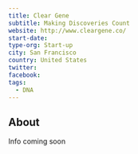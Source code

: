 ```yaml
---
title: Clear Gene
subtitle: Making Discoveries Count
website: http://www.cleargene.co/
start-date: 
type-org: Start-up
city: San Francisco
country: United States
twitter:
facebook: 
tags:
  - DNA
---
```


## About
Info coming soon
